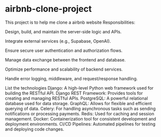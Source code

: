# airbnb-clone-project
This project is to help me clone a airbnb website
Responsibilities:

Design, build, and maintain the server-side logic and APIs.

Integrate external services (e.g., Supabase, OpenAI).

Ensure secure user authentication and authorization flows.

Manage data exchange between the frontend and database.

Optimize performance and scalability of backend services.

Handle error logging, middleware, and request/response handling.

List the technologies 
Django: A high-level Python web framework used for building the RESTful API.
Django REST Framework: Provides tools for creating and managing RESTful APIs.
PostgreSQL: A powerful relational database used for data storage.
GraphQL: Allows for flexible and efficient querying of data.
Celery: For handling asynchronous tasks such as sending notifications or processing payments.
Redis: Used for caching and session management.
Docker: Containerization tool for consistent development and deployment environments.
CI/CD Pipelines: Automated pipelines for testing and deploying code changes.
